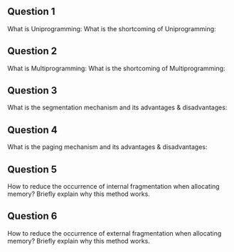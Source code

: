 ## Question 1

What is Uniprogramming:
What is the shortcoming of Uniprogramming:

## Question 2

What is Multiprogramming:
What is the shortcoming of Multiprogramming:

## Question 3

What is the segmentation mechanism and its advantages & disadvantages:

## Question 4

What is the paging mechanism and its advantages & disadvantages:

## Question 5

How to reduce the occurrence of internal fragmentation when allocating memory? Briefly explain why this method works.

## Question 6

How to reduce the occurrence of external fragmentation when allocating memory? Briefly explain why this method works.

